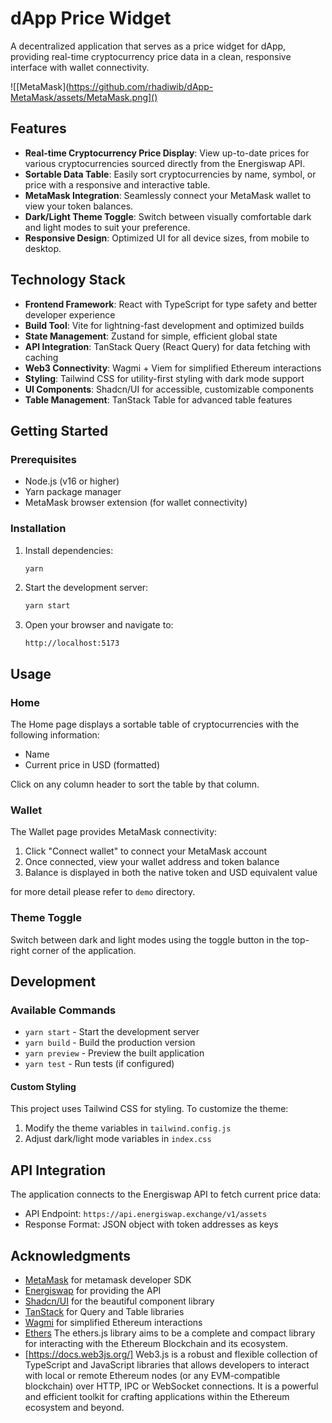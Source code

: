 # dApp Price Widget

A decentralized application that serves as a price widget for dApp, providing real-time cryptocurrency price data in a clean, responsive interface with wallet connectivity.

![[MetaMask](https://github.com/rhadiwib/dApp-MetaMask/assets/MetaMask.png]()

## Features

- **Real-time Cryptocurrency Price Display**: View up-to-date prices for various cryptocurrencies sourced directly from the Energiswap API.
- **Sortable Data Table**: Easily sort cryptocurrencies by name, symbol, or price with a responsive and interactive table.
- **MetaMask Integration**: Seamlessly connect your MetaMask wallet to view your token balances.
- **Dark/Light Theme Toggle**: Switch between visually comfortable dark and light modes to suit your preference.
- **Responsive Design**: Optimized UI for all device sizes, from mobile to desktop.

## Technology Stack

- **Frontend Framework**: React with TypeScript for type safety and better developer experience
- **Build Tool**: Vite for lightning-fast development and optimized builds
- **State Management**: Zustand for simple, efficient global state
- **API Integration**: TanStack Query (React Query) for data fetching with caching
- **Web3 Connectivity**: Wagmi + Viem for simplified Ethereum interactions
- **Styling**: Tailwind CSS for utility-first styling with dark mode support
- **UI Components**: Shadcn/UI for accessible, customizable components
- **Table Management**: TanStack Table for advanced table features

## Getting Started

### Prerequisites

- Node.js (v16 or higher)
- Yarn package manager
- MetaMask browser extension (for wallet connectivity)

### Installation

1. Install dependencies:
   ```bash
   yarn
   ```

2. Start the development server:
   ```bash
   yarn start
   ```

3. Open your browser and navigate to:
   ```
   http://localhost:5173
   ```

## Usage

### Home

The Home page displays a sortable table of cryptocurrencies with the following information:
- Name
- Current price in USD (formatted)

Click on any column header to sort the table by that column.

### Wallet

The Wallet page provides MetaMask connectivity:
1. Click "Connect wallet" to connect your MetaMask account
2. Once connected, view your wallet address and token balance
3. Balance is displayed in both the native token and USD equivalent value

for more detail please refer to `demo` directory.

### Theme Toggle

Switch between dark and light modes using the toggle button in the top-right corner of the application.

## Development

### Available Commands

- `yarn start` - Start the development server
- `yarn build` - Build the production version
- `yarn preview` - Preview the built application
- `yarn test` - Run tests (if configured)

#### Custom Styling

This project uses Tailwind CSS for styling. To customize the theme:

1. Modify the theme variables in `tailwind.config.js`
2. Adjust dark/light mode variables in `index.css`

## API Integration

The application connects to the Energiswap API to fetch current price data:

- API Endpoint: `https://api.energiswap.exchange/v1/assets`
- Response Format: JSON object with token addresses as keys

## Acknowledgments
- [MetaMask](https://metamask.io/developer/sdk) for metamask developer SDK
- [Energiswap](https://app.energiswap.exchange) for providing the API
- [Shadcn/UI](https://ui.shadcn.com/) for the beautiful component library
- [TanStack](https://tanstack.com/) for Query and Table libraries
- [Wagmi](https://wagmi.sh/) for simplified Ethereum interactions
- [Ethers](https://docs.ethers.org/v6/) The ethers.js library aims to be a complete and compact library for interacting with the Ethereum Blockchain and its ecosystem.
- [https://docs.web3js.org/] Web3.js is a robust and flexible collection of TypeScript and JavaScript libraries that allows developers to interact with local or remote Ethereum nodes (or any EVM-compatible blockchain) over HTTP, IPC or WebSocket connections. It is a powerful and efficient toolkit for crafting applications within the Ethereum ecosystem and beyond.